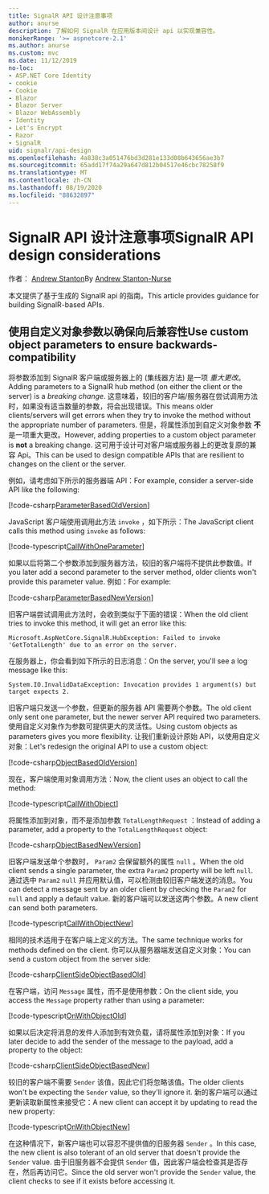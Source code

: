 ```yaml
---
title: SignalR API 设计注意事项
author: anurse
description: 了解如何 SignalR 在应用版本间设计 api 以实现兼容性。
monikerRange: '>= aspnetcore-2.1'
ms.author: anurse
ms.custom: mvc
ms.date: 11/12/2019
no-loc:
- ASP.NET Core Identity
- cookie
- Cookie
- Blazor
- Blazor Server
- Blazor WebAssembly
- Identity
- Let's Encrypt
- Razor
- SignalR
uid: signalr/api-design
ms.openlocfilehash: 4a838c3a051476bd3d281e133d08b643656ae3b7
ms.sourcegitcommit: 65add17f74a29a647d812b04517e46cbc78258f9
ms.translationtype: MT
ms.contentlocale: zh-CN
ms.lasthandoff: 08/19/2020
ms.locfileid: "88632897"
---
```

# <a name="no-locsignalr-api-design-considerations"></a><span data-ttu-id="d644d-103">SignalR API 设计注意事项</span><span class="sxs-lookup"><span data-stu-id="d644d-103">SignalR API design considerations</span></span>

<span data-ttu-id="d644d-104">作者： [Andrew Stanton](https://twitter.com/anurse)</span><span class="sxs-lookup"><span data-stu-id="d644d-104">By [Andrew Stanton-Nurse](https://twitter.com/anurse)</span></span>

<span data-ttu-id="d644d-105">本文提供了基于生成的 SignalR api 的指南。</span><span class="sxs-lookup"><span data-stu-id="d644d-105">This article provides guidance for building SignalR-based APIs.</span></span>

## <a name="use-custom-object-parameters-to-ensure-backwards-compatibility"></a><span data-ttu-id="d644d-106">使用自定义对象参数以确保向后兼容性</span><span class="sxs-lookup"><span data-stu-id="d644d-106">Use custom object parameters to ensure backwards-compatibility</span></span>

<span data-ttu-id="d644d-107">将参数添加到 SignalR 客户端或服务器上的 (集线器方法) 是一项 *重大更改*。</span><span class="sxs-lookup"><span data-stu-id="d644d-107">Adding parameters to a SignalR hub method (on either the client or the server) is a *breaking change*.</span></span> <span data-ttu-id="d644d-108">这意味着，较旧的客户端/服务器在尝试调用方法时，如果没有适当数量的参数，将会出现错误。</span><span class="sxs-lookup"><span data-stu-id="d644d-108">This means older clients/servers will get errors when they try to invoke the method without the appropriate number of parameters.</span></span> <span data-ttu-id="d644d-109">但是，将属性添加到自定义对象参数 **不** 是一项重大更改。</span><span class="sxs-lookup"><span data-stu-id="d644d-109">However, adding properties to a custom object parameter is **not** a breaking change.</span></span> <span data-ttu-id="d644d-110">这可用于设计可对客户端或服务器上的更改复原的兼容 Api。</span><span class="sxs-lookup"><span data-stu-id="d644d-110">This can be used to design compatible APIs that are resilient to changes on the client or the server.</span></span>

<span data-ttu-id="d644d-111">例如，请考虑如下所示的服务器端 API：</span><span class="sxs-lookup"><span data-stu-id="d644d-111">For example, consider a server-side API like the following:</span></span>

[!code-csharp[ParameterBasedOldVersion](api-design/sample/Samples.cs?name=ParameterBasedOldVersion)]

<span data-ttu-id="d644d-112">JavaScript 客户端使用调用此方法 `invoke` ，如下所示：</span><span class="sxs-lookup"><span data-stu-id="d644d-112">The JavaScript client calls this method using `invoke` as follows:</span></span>

[!code-typescript[CallWithOneParameter](api-design/sample/Samples.ts?name=CallWithOneParameter)]

<span data-ttu-id="d644d-113">如果以后将第二个参数添加到服务器方法，较旧的客户端将不提供此参数值。</span><span class="sxs-lookup"><span data-stu-id="d644d-113">If you later add a second parameter to the server method, older clients won't provide this parameter value.</span></span> <span data-ttu-id="d644d-114">例如：</span><span class="sxs-lookup"><span data-stu-id="d644d-114">For example:</span></span>

[!code-csharp[ParameterBasedNewVersion](api-design/sample/Samples.cs?name=ParameterBasedNewVersion)]

<span data-ttu-id="d644d-115">旧客户端尝试调用此方法时，会收到类似于下面的错误：</span><span class="sxs-lookup"><span data-stu-id="d644d-115">When the old client tries to invoke this method, it will get an error like this:</span></span>

```
Microsoft.AspNetCore.SignalR.HubException: Failed to invoke 'GetTotalLength' due to an error on the server.
```

<span data-ttu-id="d644d-116">在服务器上，你会看到如下所示的日志消息：</span><span class="sxs-lookup"><span data-stu-id="d644d-116">On the server, you'll see a log message like this:</span></span>

```
System.IO.InvalidDataException: Invocation provides 1 argument(s) but target expects 2.
```

<span data-ttu-id="d644d-117">旧客户端只发送一个参数，但更新的服务器 API 需要两个参数。</span><span class="sxs-lookup"><span data-stu-id="d644d-117">The old client only sent one parameter, but the newer server API required two parameters.</span></span> <span data-ttu-id="d644d-118">使用自定义对象作为参数可提供更大的灵活性。</span><span class="sxs-lookup"><span data-stu-id="d644d-118">Using custom objects as parameters gives you more flexibility.</span></span> <span data-ttu-id="d644d-119">让我们重新设计原始 API，以使用自定义对象：</span><span class="sxs-lookup"><span data-stu-id="d644d-119">Let's redesign the original API to use a custom object:</span></span>

[!code-csharp[ObjectBasedOldVersion](api-design/sample/Samples.cs?name=ObjectBasedOldVersion)]

<span data-ttu-id="d644d-120">现在，客户端使用对象调用方法：</span><span class="sxs-lookup"><span data-stu-id="d644d-120">Now, the client uses an object to call the method:</span></span>

[!code-typescript[CallWithObject](api-design/sample/Samples.ts?name=CallWithObject)]

<span data-ttu-id="d644d-121">将属性添加到对象，而不是添加参数 `TotalLengthRequest` ：</span><span class="sxs-lookup"><span data-stu-id="d644d-121">Instead of adding a parameter, add a property to the `TotalLengthRequest` object:</span></span>

[!code-csharp[ObjectBasedNewVersion](api-design/sample/Samples.cs?name=ObjectBasedNewVersion&highlight=4,9-13)]

<span data-ttu-id="d644d-122">旧客户端发送单个参数时， `Param2` 会保留额外的属性 `null` 。</span><span class="sxs-lookup"><span data-stu-id="d644d-122">When the old client sends a single parameter, the extra `Param2` property will be left `null`.</span></span> <span data-ttu-id="d644d-123">通过选中 `Param2` `null` 并应用默认值，可以检测由较旧客户端发送的消息。</span><span class="sxs-lookup"><span data-stu-id="d644d-123">You can detect a message sent by an older client by checking the `Param2` for `null` and apply a default value.</span></span> <span data-ttu-id="d644d-124">新的客户端可以发送这两个参数。</span><span class="sxs-lookup"><span data-stu-id="d644d-124">A new client can send both parameters.</span></span>

[!code-typescript[CallWithObjectNew](api-design/sample/Samples.ts?name=CallWithObjectNew)]

<span data-ttu-id="d644d-125">相同的技术适用于在客户端上定义的方法。</span><span class="sxs-lookup"><span data-stu-id="d644d-125">The same technique works for methods defined on the client.</span></span> <span data-ttu-id="d644d-126">你可以从服务器端发送自定义对象：</span><span class="sxs-lookup"><span data-stu-id="d644d-126">You can send a custom object from the server side:</span></span>

[!code-csharp[ClientSideObjectBasedOld](api-design/sample/Samples.cs?name=ClientSideObjectBasedOld)]

<span data-ttu-id="d644d-127">在客户端，访问 `Message` 属性，而不是使用参数：</span><span class="sxs-lookup"><span data-stu-id="d644d-127">On the client side, you access the `Message` property rather than using a parameter:</span></span>

[!code-typescript[OnWithObjectOld](api-design/sample/Samples.ts?name=OnWithObjectOld)]

<span data-ttu-id="d644d-128">如果以后决定将消息的发件人添加到有效负载，请将属性添加到对象：</span><span class="sxs-lookup"><span data-stu-id="d644d-128">If you later decide to add the sender of the message to the payload, add a property to the object:</span></span>

[!code-csharp[ClientSideObjectBasedNew](api-design/sample/Samples.cs?name=ClientSideObjectBasedNew&highlight=5)]

<span data-ttu-id="d644d-129">较旧的客户端不需要 `Sender` 该值，因此它们将忽略该值。</span><span class="sxs-lookup"><span data-stu-id="d644d-129">The older clients won't be expecting the `Sender` value, so they'll ignore it.</span></span> <span data-ttu-id="d644d-130">新的客户端可以通过更新读取新属性来接受它：</span><span class="sxs-lookup"><span data-stu-id="d644d-130">A new client can accept it by updating to read the new property:</span></span>

[!code-typescript[OnWithObjectNew](api-design/sample/Samples.ts?name=OnWithObjectNew&highlight=2-5)]

<span data-ttu-id="d644d-131">在这种情况下，新客户端也可以容忍不提供值的旧服务器 `Sender` 。</span><span class="sxs-lookup"><span data-stu-id="d644d-131">In this case, the new client is also tolerant of an old server that doesn't provide the `Sender` value.</span></span> <span data-ttu-id="d644d-132">由于旧服务器不会提供 `Sender` 值，因此客户端会检查其是否存在，然后再访问它。</span><span class="sxs-lookup"><span data-stu-id="d644d-132">Since the old server won't provide the `Sender` value, the client checks to see if it exists before accessing it.</span></span>
